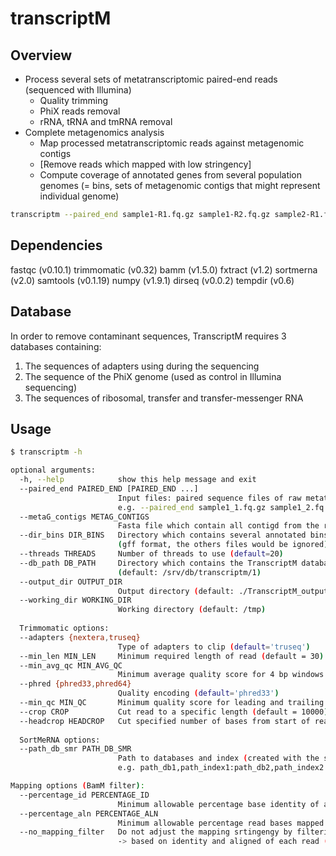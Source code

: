 # transcriptM

## Overview
* Process several sets of metatranscriptomic paired-end reads (sequenced with Illumina)
  - Quality trimming
  - PhiX reads removal
  - rRNA, tRNA and tmRNA removal
* Complete metagenomics analysis
  - Map processed metatranscriptomic reads against metagenomic contigs
  - [Remove reads which mapped with low stringency]
  - Compute coverage of annotated genes from several population genomes (= bins, sets of metagenomic contigs that might represent individual genome)

```sh
transcriptm --paired_end sample1-R1.fq.gz sample1-R2.fq.gz sample2-R1.fq.gz sample2-R2.fq.gz --metaG_contigs assembly.fa --dir_bins dir_gff
```
## Dependencies
fastqc      (v0.10.1)
trimmomatic (v0.32)
bamm        (v1.5.0)
fxtract     (v1.2)
sortmerna   (v2.0)
samtools    (v0.1.19)
numpy       (v1.9.1)
dirseq      (v0.0.2)
tempdir     (v0.6)

## Database
In order to remove contaminant sequences, TranscriptM requires 3 databases containing: 
1. The sequences of adapters using during the sequencing 
2. The sequence of the PhiX genome (used as control in Illumina sequencing)
3. The sequences of ribosomal, transfer and transfer-messenger RNA  

## Usage
```sh
$ transcriptm -h

optional arguments:
  -h, --help            show this help message and exit
  --paired_end PAIRED_END [PAIRED_END ...]
                        Input files: paired sequence files of raw metatranscriptomics reads (.fq.gz format) 
                        e.g. --paired_end sample1_1.fq.gz sample1_2.fq.gz sample2_1.fq.gz sample2_2.fq.gz
  --metaG_contigs METAG_CONTIGS
                        Fasta file which contain all contigd from the reference metagenome
  --dir_bins DIR_BINS   Directory which contains several annotated bins 
                        (gff format, the others files would be ignored)
  --threads THREADS     Number of threads to use (default=20)
  --db_path DB_PATH     Directory which contains the TranscriptM databases
                        (default: /srv/db/transcriptm/1)
  --output_dir OUTPUT_DIR
                        Output directory (default: ./TranscriptM_output)
  --working_dir WORKING_DIR
                        Working directory (default: /tmp)
                        
  Trimmomatic options:
  --adapters {nextera,truseq}
                        Type of adapters to clip (default='truseq')
  --min_len MIN_LEN     Minimum required length of read (default = 30)
  --min_avg_qc MIN_AVG_QC
                        Minimum average quality score for 4 bp windows (default = 25)
  --phred {phred33,phred64}
                        Quality encoding (default='phred33')
  --min_qc MIN_QC       Minimum quality score for leading and trailing bases (default = 20)
  --crop CROP           Cut read to a specific length (default = 10000)
  --headcrop HEADCROP   Cut specified number of bases from start of read (default=0)
  
  SortMeRNA options:
  --path_db_smr PATH_DB_SMR
                        Path to databases and index (created with the script sortmerna/2.0/bin/indexdb_rna) 
                        e.g. path_db1,path_index1:path_db2,path_index2 (default: rRNA and tRNA db)

Mapping options (BamM filter):
  --percentage_id PERCENTAGE_ID
                        Minimum allowable percentage base identity of a mapped read (default=0.97)
  --percentage_aln PERCENTAGE_ALN
                        Minimum allowable percentage read bases mapped (default=0.95)
  --no_mapping_filter   Do not adjust the mapping srtingengy by filtering alignments
                        -> based on identity and aligned of each read (default=False)

```
